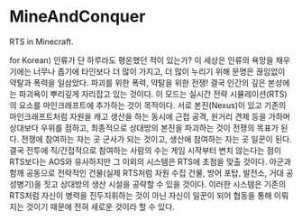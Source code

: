 MineAndConquer
==============

RTS in Minecraft.

for Korean)
  인류가 단 하루라도 평온했던 적이 있는가? 이 세상은 인류의 욕망을 채우기에는 너무나 좁기에 타인보다 더 많이 가지고, 더 많이 누리기 위해 문명은 끊임없이 약탈과 폭력을 일삼았다. 파괴를 위한 폭력, 약탈을 위한 전쟁! 결국 인간의 깊은 본성에는 파괴욕이 뿌리깊게 자리잡고 있는 것이다.
   이 모드는 실시간 전략 시뮬레이션(RTS)의 요소를 마인크래프트에 추가하는 것이 목적이다. 서로 본진(Nexus)이 있고 기존의 마인크래프트처럼 자원을 캐고 생산을 하는 동시에 근접 공격, 원거리 견제 등을 가하며 상대보다 우위를 점하고, 최종적으로 상대방의 본진을 파괴하는 것이 전쟁의 목표가 된다.
  전쟁에 참여하는 자는 곳 군사가 되는 것이고, 생산에 참여하는 자는 곳 일꾼이 된다. 결국 전투에 직/간접적으로 참여하는 사람의 수는 게임 시작부터 변치 않는다는 점이 RTS보다는 AOS와 유사하지만 그 이외의 시스템은 RTS에 초점을 맞출 것이다.
  아군과 함깨 공동으로 전략적인 건물(실제 RTS처럼 자원 수집 건물, 방어 포탑, 발전소, 거대 공성병기)을 짓고 상대방의 생산 시설을 공략할 수 있을 것이다. 이러한 시스템은 기존의 RTS처럼 자신이 병력을 진두지휘하는 것이 아닌 자신이 일꾼이 되어 협동을 통해 이뤄지는 것이기 때문에 전혀 새로운 것이라 할 수 있다.
